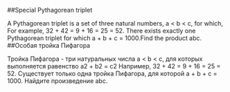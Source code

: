 ##Special Pythagorean triplet

A Pythagorean triplet is a set of three natural numbers, a < b < c, for which,
For example, 32 + 42 = 9 + 16 = 25 = 52.
There exists exactly one Pythagorean triplet for which a + b + c = 1000.Find the product abc.
##Особая тройка Пифагора

Тройка Пифагора - три натуральных числа a < b < c, для которых выполняется равенство
 a2 + b2 = c2
Например, 32 + 42 = 9 + 16 = 25 = 52.
Существует только одна тройка Пифагора, для которой a + b + c = 1000.
Найдите произведение abc.
